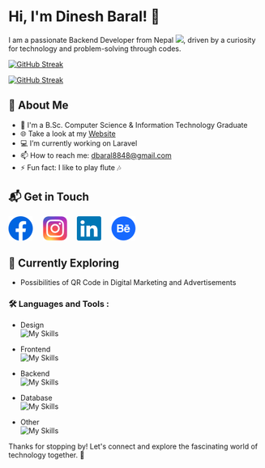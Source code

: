 # Hi, I'm Dinesh Baral! 👋

I am a passionate Backend Developer from Nepal <img src="https://camo.githubusercontent.com/b0515f00aebd4f76b5aab2601347ad35bc0e1ad56950e8f4772c831f0cf6ba3d/68747470733a2f2f692e70696e696d672e636f6d2f6f726967696e616c732f61332f35632f63302f61333563633038663330653833623030356239343562316638336630656133372e676966" width="12">, driven by a curiosity for technology and problem-solving through codes.  


[![GitHub Streak](https://github-readme-streak-stats.herokuapp.com?user=d-baral&theme=react)](#)


[![GitHub Streak](https://github-profile-summary-cards.vercel.app/api/cards/profile-details?username=d-baral&theme=react)](#)


## 🚀 About Me

- 🔭 I'm a B.Sc. Computer Science & Information Technology Graduate
- 🌐 Take a look at my <a href="https://www.dineshbaral.com.np/">Website</a>
- 💻 I’m currently working on Laravel
- 📫 How to reach me: <a href="mailto:dbaral8848@gmail.com">dbaral8848@gmail.com</a>
- ⚡ Fun fact: I like to play flute 🎶

## 📬 Get in Touch

[![Facebook Badge](https://raw.githubusercontent.com/d-baral/d-baral/main/facebook.svg)](https://www.facebook.com/dinz.111) &nbsp;&nbsp;&nbsp;
[![Instagram Badge](https://raw.githubusercontent.com/d-baral/d-baral/main/instagram.svg)](https://www.instagram.com/dinz.111/) &nbsp;&nbsp;&nbsp;
[![LinkedIn Badge](https://raw.githubusercontent.com/d-baral/d-baral/main/linkedin.svg)](https://www.linkedin.com/in/d-baral/) &nbsp;&nbsp;&nbsp;
[![Behance Badge](https://raw.githubusercontent.com/d-baral/d-baral/main/behance.svg)](https://www.behance.net/dineshbaral) &nbsp;&nbsp;&nbsp;


## 🌱 Currently Exploring

  - Possibilities of QR Code in Digital Marketing and Advertisements


### :hammer_and_wrench: Languages and Tools :

- Design <br>
  ![My Skills](https://go-skill-icons.vercel.app/api/icons?i=ps,ai,figma,xd)

- Frontend <br>
  ![My Skills](https://go-skill-icons.vercel.app/api/icons?i=html,css,js)
  
- Backend <br>
  ![My Skills](https://go-skill-icons.vercel.app/api/icons?i=php,laravel,livewire)

- Database <br>
  ![My Skills](https://go-skill-icons.vercel.app/api/icons?i=mysql,postgres)
  
- Other <br>
  ![My Skills](https://go-skill-icons.vercel.app/api/icons?i=git,github,gitlab,vscode,postman)

  
Thanks for stopping by! Let's connect and explore the fascinating world of technology together. 🚀
